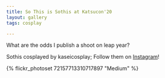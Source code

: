 ```yaml
---
title: So This is Sothis at Katsucon'20
layout: gallery
tags: cosplay

---
```


What are the odds I publish a shoot on leap year?

Sothis cosplayed by kaseicosplay; Follow them on [Instagram](https://www.instagram.com/kaseicosplay)!

{% flickr_photoset 72157713310717897 "Medium" %}